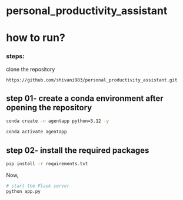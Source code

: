 # personal_productivity_assistant

# how to run?
### steps:

clone the repository

```bash
https://github.com/shivani983/personal_productivity_assistant.git
```
## step 01- create a conda environment after opening the repository

```bash
conda create -n agentapp python=3.12 -y
```
```bash
conda activate agentapp
```

## step 02- install the required packages

```bash
pip install -r requirements.txt
```

Now,
```bash
# start the Flask server
python app.py
```
